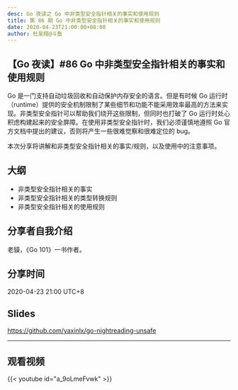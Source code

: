 ```yaml
---
desc: Go 夜读之 Go 中非类型安全指针相关的事实和使用规则
title: 第 86 期 Go 中非类型安全指针相关的事实和使用规则
date: 2020-04-23T21:00:00+08:00
author: 杜旻翔@斗鱼
---
```


## 【Go 夜读】#86 Go 中非类型安全指针相关的事实和使用规则

​Go 是一门支持自动垃圾回收和自动保护内存安全的语言。但是有时候 Go 运行时（runtime）提供的安全机制限制了某些细节和功能不能采用效率最高的方法来实现。非类型安全指针可以帮助我们绕开这些限制，但同时也打破了 Go 运行时处心积虑构建起来的安全屏障。在使用非类型安全指针时，我们必须谨慎地遵照 Go 官方文档中提出的建议，否则将产生一些很难觉察和很难定位的 bug。

本次分享将讲解和非类型安全指针相关的事实/规则，以及使用中的注意事项。

## 大纲

- 非类型安全指针相关的事实
- 非类型安全指针相关的类型转换规则
- 非类型安全指针相关的使用规则

## 分享者自我介绍

老貘，《Go 101》一书作者。

## 分享时间

2020-04-23 21:00 UTC+8

## Slides

https://github.com/yaxinlx/go-nightreading-unsafe

----

## 观看视频

{{< youtube id="a_9oLmeFvwk" >}}
